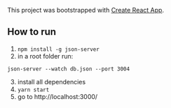 This project was bootstrapped with [Create React App](https://github.com/facebookincubator/create-react-app).

## How to run

1) ```npm install -g json-server```
2) in a root folder run:
```
json-server --watch db.json --port 3004
```
3) install all dependencies
4) ```yarn start```
5) go to http://localhost:3000/